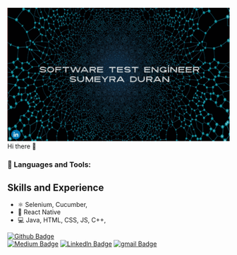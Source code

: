 ![Octocat](ezgif.com-reverse.gif)
Hi there 👋

### 🔧 Languages and Tools:
## Skills and Experience
* ⚛  Selenium, Cucumber, 
* 📱 React Native
* 💻 Java, HTML, CSS, JS, C++, 


<!--
**smyrduran3535/smyrduran3535** is a ✨ _special_ ✨ repository because its `README.md` (this file) appears on your GitHub profile.

Here are some ideas to get you started:

- 🔭 I’m currently working on ...
- 🌱 I’m currently learning ...
- 👯 I’m looking to collaborate on ...
- 🤔 I’m looking for help with ...
- 💬 Ask me about ...
- 📫 How to reach me: ...
- 😄 Pronouns: ...
- ⚡ Fun fact: ...

-->
[![Github Badge](https://img.shields.io/badge/-Github-000?style=quare&labelColor=000&logo=Github&logoColor=white&link=link)](https://github.com/smyrduran3535)  
[![Medium Badge](https://img.shields.io/badge/-Medium-757575?style=flat-quare&labelColor=757575&logo=Medium&logoColor=white&link=link)](https://medium.com/@smyrduran3535) 
[![Linkedln Badge](https://img.shields.io/badge/-Linkedln-FF9800?style=flat-quare&labelColor=FF9800&logo=Blogger&logoColor=white&link=link)](https://www.linkedin.com/in/sumeyra-duran)
[![gmail Badge](https://img.shields.io/badge/-gmail-TT9850?style=flat-quare&labelColor=TT9800&logo=Blogger&logoColor=white&link=link)](mailto:smyrduran3535@gmail.com)

